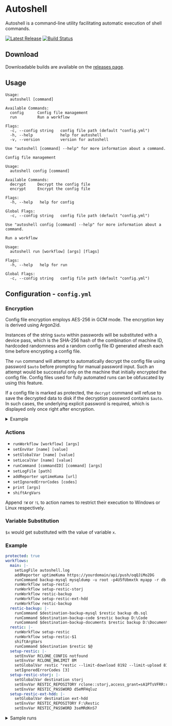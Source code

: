 # Autoshell

Autoshell is a command-line utility facilitating automatic execution of shell commands.

[![Latest Release](https://img.shields.io/github/v/release/shibijm/autoshell?label=Latest%20Release)](https://github.com/shibijm/autoshell/releases/latest)
[![Build Status](https://img.shields.io/github/actions/workflow/status/shibijm/autoshell/release.yml?label=Build&logo=github)](https://github.com/shibijm/autoshell/actions/workflows/release.yml)

## Download

Downloadable builds are available on the [releases page](https://github.com/shibijm/autoshell/releases).

## Usage

```
Usage:
  autoshell [command]

Available Commands:
  config      Config file management
  run         Run a workflow

Flags:
  -c, --config string   config file path (default "config.yml")
  -h, --help            help for autoshell
  -v, --version         version for autoshell

Use "autoshell [command] --help" for more information about a command.
```

```
Config file management

Usage:
  autoshell config [command]

Available Commands:
  decrypt     Decrypt the config file
  encrypt     Encrypt the config file

Flags:
  -h, --help   help for config

Global Flags:
  -c, --config string   config file path (default "config.yml")

Use "autoshell config [command] --help" for more information about a command.
```

```
Run a workflow

Usage:
  autoshell run [workflow] [args] [flags]

Flags:
  -h, --help   help for run

Global Flags:
  -c, --config string   config file path (default "config.yml")
```

## Configuration - `config.yml`

### Encryption

Config file encryption employs AES-256 in GCM mode. The encryption key is derived using Argon2id.

Instances of the string `$auto` within passwords will be substituted with a device pass, which is the SHA-256 hash of the combination of machine ID, hardcoded randomness and a random config file ID generated afresh each time before encrypting a config file.

The `run` command will attempt to automatically decrypt the config file using password `$auto` before prompting for manual password input. Such an attempt would be successful only on the machine that initially encrypted the config file. Config files used for fully automated runs can be obfuscated by using this feature.

If a config file is marked as protected, the `decrypt` command will refuse to save the decrypted data to disk if the decryption password contains `$auto`. In such cases, the underlying explicit password is required, which is displayed only once right after encryption.

<details>

<summary>Example</summary>

<br />

```
$ cat config.yml
protected: true
workflows:
  hello: runCommand - echo Hello world

$ autoshell config encrypt
Password: $auto (hidden input)
Confirm Password: $auto (hidden input)
Encryption password contains "$auto"
Config file is marked as protected and hence cannot be saved after decryption if the decryption password contains "$auto"
Please store this explicit password safely: 7887c80ba98ffce76d5650bce0cb56b12b56d81f0354201a7f9f67b194ebc019
Config file encrypted successfully

$ cat config.yml
o□□□□2o□r□k{□?;□□<□lKO□□□h□,□□{z□       ULX1
□□v[□s3□&\□□R□y                             □□□"□□□n□□[e□□□H□□:Xs□□□□|□□j□z□□□rY□□>□c□□2□<U□H□□□(BO□Պ□□2v~□□\f□□□□ꕦ□□

$ autoshell run hello
--------------------------------------------------------------------------------
Started at 2025-05-11T19:18:13.1756292+05:30
--------------------------------------------------------------------------------
Hello world
--------------------------------------------------------------------------------
Ended at 2025-05-11T19:18:13.2735076+05:30 after 97ms
--------------------------------------------------------------------------------

$ autoshell config decrypt
Password: $auto (hidden input)
Error: Config file is marked as protected, refusing to save the decrypted data to disk since the decryption password contains "$auto"

$ autoshell config decrypt
Password: 7887c80ba98ffce76d5650bce0cb56b12b56d81f0354201a7f9f67b194ebc019 (hidden input)
Config file decrypted successfully

$ cat config.yml
protected: true
workflows:
  hello: runCommand - echo Hello world
```

</details>

### Actions

- `runWorkflow [workflow] [args]`
- `setEnvVar [name] [value]`
- `setGlobalVar [name] [value]`
- `setLocalVar [name] [value]`
- `runCommand [commandID] [command] [args]`
- `setLogFile [path]`
- `addReporter uptimeKuma [url]`
- `setIgnoredErrorCodes [codes]`
- `print [args]`
- `shiftArgVars`

Append `!W` or `!L` to action names to restrict their execution to Windows or Linux respectively.

### Variable Substitution

`$x` would get substituted with the value of variable `x`.

### Example

```yml
protected: true
workflows:
  main: |-
    setLogFile autoshell.log
    addReporter uptimeKuma https://yourdomain/api/push/oqQJiMo2DG
    runCommand backup-mysql mysqldump -u root -p4U5fUbmxtk myapp -r db.sql
    runWorkflow setup-restic
    runWorkflow setup-restic-storj
    runWorkflow restic-backup
    runWorkflow setup-restic-ext-hdd
    runWorkflow restic-backup
  restic-backup: |-
    runCommand $destination-backup-mysql $restic backup db.sql
    runCommand $destination-backup-code $restic backup D:\Code
    runCommand $destination-backup-documents $restic backup D:\Documents
  restic: |-
    runWorkflow setup-restic
    runWorkflow setup-restic-$1
    shiftArgVars
    runCommand $destination $restic $@
  setup-restic: |-
    setEnvVar RCLONE_CONFIG notfound
    setEnvVar RCLONE_BWLIMIT 8M
    setGlobalVar restic "restic --limit-download 8192 --limit-upload 8192"
    setIgnoredErrorCodes [3]
  setup-restic-storj: |-
    setGlobalVar destination storj
    setEnvVar RESTIC_REPOSITORY rclone::storj,access_grant=sA1PTsVFRR:restic
    setEnvVar RESTIC_PASSWORD dSeMFHqluz
  setup-restic-ext-hdd: |-
    setGlobalVar destination ext-hdd
    setEnvVar RESTIC_REPOSITORY F:\Restic
    setEnvVar RESTIC_PASSWORD 3seMRdKnS7
```

<details>

<summary>Sample runs</summary>

<br />

```
$ autoshell run main
--------------------------------------------------------------------------------
Started at 2023-08-29T20:36:20.6646661+05:30
--------------------------------------------------------------------------------
Command ID: backup-mysql
--------------------------------------------------------------------------------
[command output]
--------------------------------------------------------------------------------
Command ID: storj-backup-mysql
--------------------------------------------------------------------------------
[command output]
--------------------------------------------------------------------------------
Command ID: storj-backup-code
--------------------------------------------------------------------------------
[command output]
--------------------------------------------------------------------------------
Command ID: storj-backup-documents
--------------------------------------------------------------------------------
[command output]
--------------------------------------------------------------------------------
Command ID: ext-hdd-backup-mysql
--------------------------------------------------------------------------------
[command output]
--------------------------------------------------------------------------------
Command ID: ext-hdd-backup-code
--------------------------------------------------------------------------------
[command output]
--------------------------------------------------------------------------------
Command ID: ext-hdd-backup-documents
--------------------------------------------------------------------------------
[command output]
--------------------------------------------------------------------------------
Ended at 2023-08-29T20:37:47.6888018+05:30 after 87568ms
--------------------------------------------------------------------------------
```

```
$ autoshell run restic ext-hdd snapshots -- --compact
--------------------------------------------------------------------------------
Started at 2023-08-29T20:43:15.7856331+05:30
--------------------------------------------------------------------------------
Command ID: ext-hdd
--------------------------------------------------------------------------------
repository 219fdcf6 opened (version 2, compression level auto)
ID        Time                 Host    Tags
---------------------------------------------
9476f199  2023-08-29 20:37:16  server
156ff78b  2023-08-29 20:37:28  server
41432ec6  2023-08-29 20:37:45  server
---------------------------------------------
3 snapshots
--------------------------------------------------------------------------------
Ended at 2023-08-29T20:43:20.5029457+05:30 after 5542ms
--------------------------------------------------------------------------------
```

</details>
